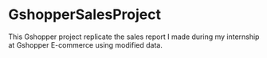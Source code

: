 # GshopperSalesProject
This Gshopper project replicate the sales report I made during my internship at Gshopper E-commerce using modified data.

